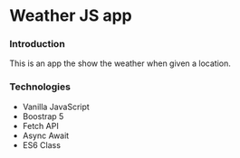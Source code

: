 # Weather JS app

### Introduction

This is an app the show the weather when given a location.

### Technologies

- Vanilla JavaScript
- Boostrap 5
- Fetch API
- Async Await
- ES6 Class

